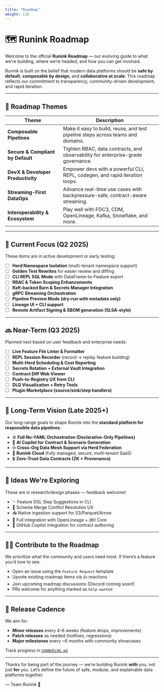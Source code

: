 ```yaml
---
title: "Roadmap"
weight: 110
---
```

# 🗺️ Runink Roadmap

Welcome to the official **Runink Roadmap** — our evolving guide to what we're building, where we’re headed, and how you can get involved.

Runink is built on the belief that modern data platforms should be **safe by default**, **composable by design**, and **collaborative at scale**. This roadmap reflects our commitment to transparency, community-driven development, and rapid iteration.

---

## 🧩 Roadmap Themes

| Theme | Description |
|-------|-------------|
| **Composable Pipelines** | Make it easy to build, reuse, and test pipeline steps across teams and domains. |
| **Secure & Compliant by Default** | Tighten RBAC, data contracts, and observability for enterprise-grade governance. |
| **DevX & Developer Productivity** | Empower devs with a powerful CLI, REPL, codegen, and rapid iteration loops. |
| **Streaming-First DataOps** | Advance real-time use cases with backpressure-safe, contract-aware streaming. |
| **Interoperability & Ecosystem** | Play well with FDC3, CDM, OpenLineage, Kafka, Snowflake, and more. |

---

## 🧭 Current Focus (Q2 2025)

These items are in active development or early testing:

- [ ] **Herd Namespace Isolation** (multi-tenant namespace support)
- [ ] **Golden Test Rewrites** for easier review and diffing
- [ ] **CLI REPL SQL Mode** with DataFrame-to-Feature export
- [ ] **RBAC & Token Scoping Enhancements**
- [ ] **Raft-backed Barn & Secrets Manager Integration**
- [ ] **gRPC Streaming Orchestration**
- [ ] **Pipeline Preview Mode (dry-run with metadata only)**
- [ ] **Lineage UI + CLI support**
- [ ] **Remote Artifact Signing & SBOM generation (SLSA-style)**

---

## 🔜 Near-Term (Q3 2025)

Planned next based on user feedback and enterprise needs:

- [ ] **Live Feature File Linter & Formatter**
- [ ] **REPL Session Recorder** (record → replay feature building)
- [ ] **Multi-Herd Scheduling & Cost Reporting**
- [ ] **Secrets Rotation + External Vault Integration**
- [ ] **Contract Diff Web Viewer**
- [ ] **Push-to-Registry UX from CLI**
- [ ] **DLQ Visualization + Retry Tools**
- [ ] **Plugin Marketplace (source/sink/step handlers)**

---

## 🌅 Long-Term Vision (Late 2025+)

Our long-range goals to shape Runink into the **standard platform for responsible data pipelines**:

- ⚙️ **Full No-YAML Orchestration (Declarative-Only Pipelines)**
- 🧠 **AI Copilot for Contract & Scenario Generation**
- 🌐 **Cross-Org Data Mesh Support via Herd Federation**
- 📡 **Runink Cloud** (fully managed, secure, multi-tenant SaaS)
- 🔒 **Zero-Trust Data Contracts (ZK + Provenance)**

---

## 🧠 Ideas We're Exploring

These are in research/design phases — feedback welcome!

- ✨ Feature DSL Step Suggestions in CLI
- 🔀 Schema Merge Conflict Resolution UX
- 📥 Native ingestion support for S3/Parquet/Arrow
- 🔎 Full integration with OpenLineage + dbt Core
- 🧾 GitHub Copilot integration for contract authoring

---

## 🙋‍♀️ Contribute to the Roadmap

We prioritize what the community and users need most. If there’s a feature you’d love to see:

- Open an issue using the `Feature Request` template
- Upvote existing roadmap items via 👍 reactions
- Join upcoming roadmap discussions (Discord coming soon!)
- PRs welcome for anything marked as `help-wanted`

---

## 🔄 Release Cadence

We aim for:

- **Minor releases** every 4–6 weeks (feature drops, improvements)
- **Patch releases** as needed (hotfixes, regressions)
- **Major milestones** every ~6 months with community showcases

Track progress in [`CHANGELOG.md`](./CHANGELOG.md)

---

Thanks for being part of the journey — we’re building Runink **with** you, not just **for** you. Let’s define the future of safe, modular, and explainable data platforms together.

— Team Runink 🐑